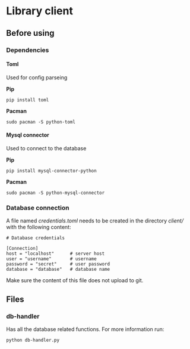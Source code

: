 # Library client
## Before using
### Dependencies
#### Toml
Used for config parseing

**Pip**
```
pip install toml
```

**Pacman**
```
sudo pacman -S python-toml
```

#### Mysql connector
Used to connect to the database

**Pip**
```
pip install mysql-connector-python
```

**Pacman**
```
sudo pacman -S python-mysql-connector
```



### Database connection
A file named *credentials.toml* needs to be created in the directory *client/* with the following content:

```
# Database credentials

[Connection]
host = "localhost"      # server host
user = "username"       # username
password = "secret"     # user password
database = "database"   # database name
```
Make sure the content of this file does not upload to git.

## Files

### db-handler

Has all the database related functions. For more information run:
```
python db-handler.py
```
